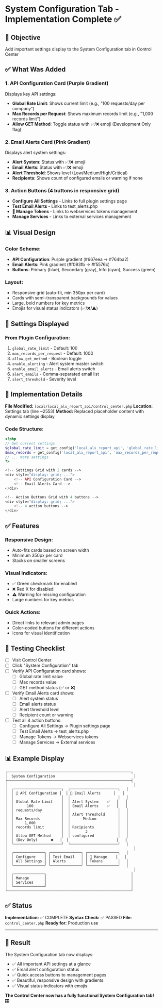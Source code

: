 # System Configuration Tab - Implementation Complete ✅

## 🎯 Objective
Add important settings display to the System Configuration tab in Control Center

## ✅ What Was Added

### 1. API Configuration Card (Purple Gradient)
Displays key API settings:
- **Global Rate Limit**: Shows current limit (e.g., "100 requests/day per company")
- **Max Records per Request**: Shows maximum records limit (e.g., "1,000 records limit")
- **Allow GET Method**: Toggle status with ✅/❌ emoji (Development Only flag)

### 2. Email Alerts Card (Pink Gradient)
Displays alert system settings:
- **Alert System**: Status with ✅/❌ emoji
- **Email Alerts**: Status with ✅/❌ emoji  
- **Alert Threshold**: Shows level (Low/Medium/High/Critical)
- **Recipients**: Shows count of configured emails or warning if none

### 3. Action Buttons (4 buttons in responsive grid)
- **Configure All Settings** - Links to full plugin settings page
- **Test Email Alerts** - Links to test_alerts.php
- **🔑 Manage Tokens** - Links to webservices tokens management
- **Manage Services** - Links to external services management

## 📊 Visual Design

### Color Scheme:
- **API Configuration**: Purple gradient (#667eea → #764ba2)
- **Email Alerts**: Pink gradient (#f093fb → #f5576c)
- **Buttons**: Primary (blue), Secondary (gray), Info (cyan), Success (green)

### Layout:
- Responsive grid (auto-fit, min 350px per card)
- Cards with semi-transparent backgrounds for values
- Large, bold numbers for key metrics
- Emojis for visual status indicators (✅/❌/⚠️)

## 🔧 Settings Displayed

### From Plugin Configuration:
1. `global_rate_limit` - Default: 100
2. `max_records_per_request` - Default: 1000
3. `allow_get_method` - Boolean toggle
4. `enable_alerting` - Alert system master switch
5. `enable_email_alerts` - Email alerts switch
6. `alert_emails` - Comma-separated email list
7. `alert_threshold` - Severity level

## 📝 Implementation Details

**File Modified:** `local/local_alx_report_api/control_center.php`
**Location:** Settings tab (line ~2553)
**Method:** Replaced placeholder content with dynamic settings display

### Code Structure:
```php
<?php
// Get current settings
$global_rate_limit = get_config('local_alx_report_api', 'global_rate_limit') ?: 100;
$max_records = get_config('local_alx_report_api', 'max_records_per_request') ?: 1000;
// ... more settings
?>

<!-- Settings Grid with 2 cards -->
<div style="display: grid; ...">
    <!-- API Configuration Card -->
    <!-- Email Alerts Card -->
</div>

<!-- Action Buttons Grid with 4 buttons -->
<div style="display: grid; ...">
    <!-- 4 action buttons -->
</div>
```

## ✅ Features

### Responsive Design:
- Auto-fits cards based on screen width
- Minimum 350px per card
- Stacks on smaller screens

### Visual Indicators:
- ✅ Green checkmark for enabled
- ❌ Red X for disabled
- ⚠️ Warning for missing configuration
- Large numbers for key metrics

### Quick Actions:
- Direct links to relevant admin pages
- Color-coded buttons for different actions
- Icons for visual identification

## 🧪 Testing Checklist

- [ ] Visit Control Center
- [ ] Click "System Configuration" tab
- [ ] Verify API Configuration card shows:
  - [ ] Global rate limit value
  - [ ] Max records value
  - [ ] GET method status (✅ or ❌)
- [ ] Verify Email Alerts card shows:
  - [ ] Alert system status
  - [ ] Email alerts status
  - [ ] Alert threshold level
  - [ ] Recipient count or warning
- [ ] Test all 4 action buttons:
  - [ ] Configure All Settings → Plugin settings page
  - [ ] Test Email Alerts → test_alerts.php
  - [ ] Manage Tokens → Webservices tokens
  - [ ] Manage Services → External services

## 📊 Example Display

```
┌─────────────────────────────────────────────────────────┐
│  System Configuration                                    │
├─────────────────────────────────────────────────────────┤
│                                                          │
│  ┌──────────────────────┐  ┌──────────────────────┐   │
│  │ 🔌 API Configuration │  │ 🔔 Email Alerts      │   │
│  │                      │  │                      │   │
│  │ Global Rate Limit    │  │ Alert System    ✅   │   │
│  │      100             │  │ Email Alerts    ✅   │   │
│  │ requests/day         │  │                      │   │
│  │                      │  │ Alert Threshold      │   │
│  │ Max Records          │  │      Medium          │   │
│  │     1,000            │  │                      │   │
│  │ records limit        │  │ Recipients           │   │
│  │                      │  │       3              │   │
│  │ Allow GET Method     │  │ configured           │   │
│  │ (Dev Only)      ❌   │  │                      │   │
│  └──────────────────────┘  └──────────────────────┘   │
│                                                          │
│  ┌──────────────┐ ┌──────────────┐ ┌──────────────┐   │
│  │ Configure    │ │ Test Email   │ │ 🔑 Manage    │   │
│  │ All Settings │ │ Alerts       │ │ Tokens       │   │
│  └──────────────┘ └──────────────┘ └──────────────┘   │
│                                                          │
│  ┌──────────────┐                                       │
│  │ Manage       │                                       │
│  │ Services     │                                       │
│  └──────────────┘                                       │
└─────────────────────────────────────────────────────────┘
```

## ✅ Status

**Implementation:** ✅ COMPLETE
**Syntax Check:** ✅ PASSED
**File:** `control_center.php`
**Ready for:** Production use

---

## 🎉 Result

The System Configuration tab now displays:
- ✅ All important API settings at a glance
- ✅ Email alert configuration status
- ✅ Quick access buttons to management pages
- ✅ Beautiful, responsive design with gradients
- ✅ Visual status indicators with emojis

**The Control Center now has a fully functional System Configuration tab!** 🎛️
